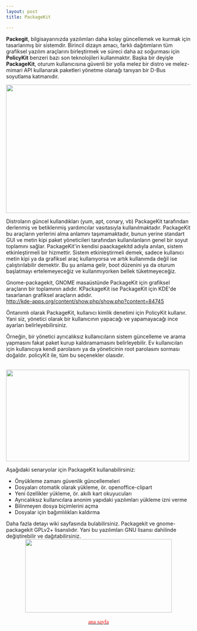 ```yaml
---
layout: post
title: PackageKit

---
```


<p>
<b>Packegit</b>, bilgisayarınızda yazılımları daha kolay güncellemek
ve kurmak için tasarlanmış bir sistemdir. Birincil dizayn amacı, farklı
dağıtımların tüm grafiksel yazılım araçlarını birleştirmek ve süreci
daha az soğurması için <b>PolicyKit</b> benzeri bazı son teknolojileri
kullanmaktır. Başka bir deyişle <b>PackageKit</b>, oturum kullanıcısına
güvenli bir yolla melez bir distro ve melez-mimari API kullanarak
paketleri yönetme olanağı tanıyan bir D-Bus soyutlama katmanıdır.
</p>

<img src="/chrome/yazılar/Packagekit/5.jpg" width="700" height="350">

<p>Distroların güncel kullandıkları (yum, apt, conary, vb)
PackageKit tarafından derlenmiş ve betiklenmiş yardımcılar vasıtasıyla
kullanılmaktadır. PackageKit bu araçların yerlerini alma anlamını
taşımamaktadır, bunun yerine standart GUI ve metin kipi paket
yöneticileri tarafından kullanılanların genel bir soyut toplamını sağlar.
PackageKit'in kendisi paackagekitd adıyla anılan, sistem etkinleştirmeli
bir hizmettir.
Sistem etkinleştirmeli demek, sadece kullanıcı metin kipi ya da
grafiksel araç kullanıyorsa ve artık kullanımda değil ise çalıştırılabilir
demektir. Bu şu anlama gelir, boot düzenini ya da oturum başlatmayı
ertelemeyeceğiz ve kullanmıyorken bellek tüketmeyeceğiz.
</p>

<p>
Gnome-packagekit, GNOME masaüstünde PackageKit için
grafiksel araçların bir toplamının adıdır. KPackageKit ise PackageKit
için KDE'de tasarlanan grafiksel araçların adıdır.
<br /><a href="http://kde-apps.org/content/show.php/show.php?content=84745" target="_blank">http://kde-apps.org/content/show.php/show.php?content=84745</a>
</p>

<p>
Öntanımlı olarak PackageKit, kullanıcı kimlik denetimi için
PolicyKit kullanır. Yani siz, yönetici olarak bir kullanıcının yapacağı ve
yapamayacağı ince ayarları belirleyebilirsiniz.
</p>

<p>
Örneğin, bir yönetici ayrıcalıksız kullanıcıların sistem
güncelleme ve arama yapmasını fakat paket kurup kaldıramamasını
belirleyebilir. Ev kullanıcıları için kullanıcıya kendi parolasını ya da
yöneticinin root parolasını sorması doğaldır. policyKit ile, tüm bu
seçenekler olasıdır.
</p>
<br />
<img src="/chrome/yazılar/Packagekit/1.png" width="500" height="250">

<p>
Aşağıdaki senaryolar için PackageKit kullanabilirsiniz:
<ul>
	<li>Önyükleme zamanı güvenlik güncellemeleri</li>
	<li>Dosyaları otomatik olarak yükleme, ör. openoffice-clipart</li>
	<li>Yeni özellikler yükleme, ör. akıllı kart okuyucuları</li>
	<li>Ayrıcalıksız kullanıcılara anonim yapıdaki yazılımları yükleme izni verme</li>
	<li>Bilinmeyen dosya biçimlerini açma</li>
	<li>Dosyalar için bağımlılıkları kaldırma</li>
</ul>

</p>
Daha fazla detayı wiki sayfasında bulabilirsiniz.
Packagekit ve gnome-packagekit GPLv2+ lisanslıdır. Yani
bu
yazılımları GNU lisansı dahilinde değiştirebilir ve dağıtabilirsiniz.

<center><img src="/chrome/yazılar/Packagekit/6.png" width="400" height="200"></center>

<a href="http://cehars.github.com/"><p align="center"><span  class="Apple-style-span" style="color: rgb(255, 0, 0); font-family: 'Comic Sans MS'; font-size: 15px; line-height: 22px; text-align: justify;" > ana sayfa </span></p></a>
